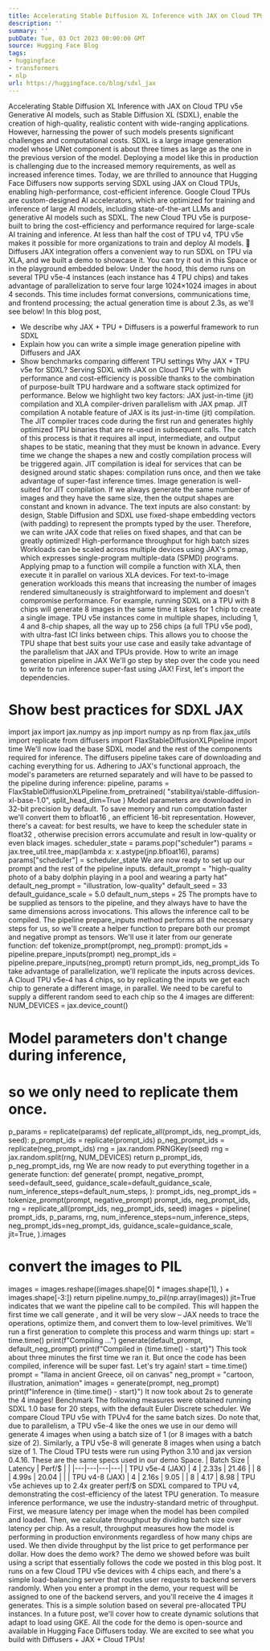 ```yaml
---
title: Accelerating Stable Diffusion XL Inference with JAX on Cloud TPU v5e
description: ''
summary: ''
pubDate: Tue, 03 Oct 2023 00:00:00 GMT
source: Hugging Face Blog
tags:
- huggingface
- transformers
- nlp
url: https://huggingface.co/blog/sdxl_jax
---
```


Accelerating Stable Diffusion XL Inference with JAX on Cloud TPU v5e
Generative AI models, such as Stable Diffusion XL (SDXL), enable the creation of high-quality, realistic content with wide-ranging applications. However, harnessing the power of such models presents significant challenges and computational costs. SDXL is a large image generation model whose UNet component is about three times as large as the one in the previous version of the model. Deploying a model like this in production is challenging due to the increased memory requirements, as well as increased inference times. Today, we are thrilled to announce that Hugging Face Diffusers now supports serving SDXL using JAX on Cloud TPUs, enabling high-performance, cost-efficient inference.
Google Cloud TPUs are custom-designed AI accelerators, which are optimized for training and inference of large AI models, including state-of-the-art LLMs and generative AI models such as SDXL. The new Cloud TPU v5e is purpose-built to bring the cost-efficiency and performance required for large-scale AI training and inference. At less than half the cost of TPU v4, TPU v5e makes it possible for more organizations to train and deploy AI models.
🧨 Diffusers JAX integration offers a convenient way to run SDXL on TPU via XLA, and we built a demo to showcase it. You can try it out in this Space or in the playground embedded below:
Under the hood, this demo runs on several TPU v5e-4 instances (each instance has 4 TPU chips) and takes advantage of parallelization to serve four large 1024×1024 images in about 4 seconds. This time includes format conversions, communications time, and frontend processing; the actual generation time is about 2.3s, as we'll see below!
In this blog post,
- We describe why JAX + TPU + Diffusers is a powerful framework to run SDXL
- Explain how you can write a simple image generation pipeline with Diffusers and JAX
- Show benchmarks comparing different TPU settings
Why JAX + TPU v5e for SDXL?
Serving SDXL with JAX on Cloud TPU v5e with high performance and cost-efficiency is possible thanks to the combination of purpose-built TPU hardware and a software stack optimized for performance. Below we highlight two key factors: JAX just-in-time (jit) compilation and XLA compiler-driven parallelism with JAX pmap.
JIT compilation
A notable feature of JAX is its just-in-time (jit) compilation. The JIT compiler traces code during the first run and generates highly optimized TPU binaries that are re-used in subsequent calls. The catch of this process is that it requires all input, intermediate, and output shapes to be static, meaning that they must be known in advance. Every time we change the shapes a new and costly compilation process will be triggered again. JIT compilation is ideal for services that can be designed around static shapes: compilation runs once, and then we take advantage of super-fast inference times.
Image generation is well-suited for JIT compilation. If we always generate the same number of images and they have the same size, then the output shapes are constant and known in advance. The text inputs are also constant: by design, Stable Diffusion and SDXL use fixed-shape embedding vectors (with padding) to represent the prompts typed by the user. Therefore, we can write JAX code that relies on fixed shapes, and that can be greatly optimized!
High-performance throughput for high batch sizes
Workloads can be scaled across multiple devices using JAX's pmap, which expresses single-program multiple-data (SPMD) programs. Applying pmap to a function will compile a function with XLA, then execute it in parallel on various XLA devices. For text-to-image generation workloads this means that increasing the number of images rendered simultaneously is straightforward to implement and doesn't compromise performance. For example, running SDXL on a TPU with 8 chips will generate 8 images in the same time it takes for 1 chip to create a single image.
TPU v5e instances come in multiple shapes, including 1, 4 and 8-chip shapes, all the way up to 256 chips (a full TPU v5e pod), with ultra-fast ICI links between chips. This allows you to choose the TPU shape that best suits your use case and easily take advantage of the parallelism that JAX and TPUs provide.
How to write an image generation pipeline in JAX
We'll go step by step over the code you need to write to run inference super-fast using JAX! First, let's import the dependencies.
# Show best practices for SDXL JAX
import jax
import jax.numpy as jnp
import numpy as np
from flax.jax_utils import replicate
from diffusers import FlaxStableDiffusionXLPipeline
import time
We'll now load the base SDXL model and the rest of the components required for inference. The diffusers pipeline takes care of downloading and caching everything for us. Adhering to JAX's functional approach, the model's parameters are returned separately and will have to be passed to the pipeline during inference:
pipeline, params = FlaxStableDiffusionXLPipeline.from_pretrained(
"stabilityai/stable-diffusion-xl-base-1.0", split_head_dim=True
)
Model parameters are downloaded in 32-bit precision by default. To save memory and run computation faster we'll convert them to bfloat16
, an efficient 16-bit representation. However, there's a caveat: for best results, we have to keep the scheduler state in float32
, otherwise precision errors accumulate and result in low-quality or even black images.
scheduler_state = params.pop("scheduler")
params = jax.tree_util.tree_map(lambda x: x.astype(jnp.bfloat16), params)
params["scheduler"] = scheduler_state
We are now ready to set up our prompt and the rest of the pipeline inputs.
default_prompt = "high-quality photo of a baby dolphin playing in a pool and wearing a party hat"
default_neg_prompt = "illustration, low-quality"
default_seed = 33
default_guidance_scale = 5.0
default_num_steps = 25
The prompts have to be supplied as tensors to the pipeline, and they always have to have the same dimensions across invocations. This allows the inference call to be compiled. The pipeline prepare_inputs
method performs all the necessary steps for us, so we'll create a helper function to prepare both our prompt and negative prompt as tensors. We'll use it later from our generate
function:
def tokenize_prompt(prompt, neg_prompt):
prompt_ids = pipeline.prepare_inputs(prompt)
neg_prompt_ids = pipeline.prepare_inputs(neg_prompt)
return prompt_ids, neg_prompt_ids
To take advantage of parallelization, we'll replicate the inputs across devices. A Cloud TPU v5e-4 has 4 chips, so by replicating the inputs we get each chip to generate a different image, in parallel. We need to be careful to supply a different random seed to each chip so the 4 images are different:
NUM_DEVICES = jax.device_count()
# Model parameters don't change during inference,
# so we only need to replicate them once.
p_params = replicate(params)
def replicate_all(prompt_ids, neg_prompt_ids, seed):
p_prompt_ids = replicate(prompt_ids)
p_neg_prompt_ids = replicate(neg_prompt_ids)
rng = jax.random.PRNGKey(seed)
rng = jax.random.split(rng, NUM_DEVICES)
return p_prompt_ids, p_neg_prompt_ids, rng
We are now ready to put everything together in a generate function:
def generate(
prompt,
negative_prompt,
seed=default_seed,
guidance_scale=default_guidance_scale,
num_inference_steps=default_num_steps,
):
prompt_ids, neg_prompt_ids = tokenize_prompt(prompt, negative_prompt)
prompt_ids, neg_prompt_ids, rng = replicate_all(prompt_ids, neg_prompt_ids, seed)
images = pipeline(
prompt_ids,
p_params,
rng,
num_inference_steps=num_inference_steps,
neg_prompt_ids=neg_prompt_ids,
guidance_scale=guidance_scale,
jit=True,
).images
# convert the images to PIL
images = images.reshape((images.shape[0] * images.shape[1], ) + images.shape[-3:])
return pipeline.numpy_to_pil(np.array(images))
jit=True
indicates that we want the pipeline call to be compiled. This will happen the first time we call generate
, and it will be very slow – JAX needs to trace the operations, optimize them, and convert them to low-level primitives. We'll run a first generation to complete this process and warm things up:
start = time.time()
print(f"Compiling ...")
generate(default_prompt, default_neg_prompt)
print(f"Compiled in {time.time() - start}")
This took about three minutes the first time we ran it. But once the code has been compiled, inference will be super fast. Let's try again!
start = time.time()
prompt = "llama in ancient Greece, oil on canvas"
neg_prompt = "cartoon, illustration, animation"
images = generate(prompt, neg_prompt)
print(f"Inference in {time.time() - start}")
It now took about 2s to generate the 4 images!
Benchmark
The following measures were obtained running SDXL 1.0 base for 20 steps, with the default Euler Discrete scheduler. We compare Cloud TPU v5e with TPUv4 for the same batch sizes. Do note that, due to parallelism, a TPU v5e-4 like the ones we use in our demo will generate 4 images when using a batch size of 1 (or 8 images with a batch size of 2). Similarly, a TPU v5e-8 will generate 8 images when using a batch size of 1.
The Cloud TPU tests were run using Python 3.10 and jax version 0.4.16. These are the same specs used in our demo Space.
| Batch Size | Latency | Perf/$ | |
|---|---|---|---|
| TPU v5e-4 (JAX) | 4 | 2.33s | 21.46 |
| 8 | 4.99s | 20.04 | |
| TPU v4-8 (JAX) | 4 | 2.16s | 9.05 |
| 8 | 4.17 | 8.98 |
TPU v5e achieves up to 2.4x greater perf/$ on SDXL compared to TPU v4, demonstrating the cost-efficiency of the latest TPU generation.
To measure inference performance, we use the industry-standard metric of throughput. First, we measure latency per image when the model has been compiled and loaded. Then, we calculate throughput by dividing batch size over latency per chip. As a result, throughput measures how the model is performing in production environments regardless of how many chips are used. We then divide throughput by the list price to get performance per dollar.
How does the demo work?
The demo we showed before was built using a script that essentially follows the code we posted in this blog post. It runs on a few Cloud TPU v5e devices with 4 chips each, and there's a simple load-balancing server that routes user requests to backend servers randomly. When you enter a prompt in the demo, your request will be assigned to one of the backend servers, and you'll receive the 4 images it generates.
This is a simple solution based on several pre-allocated TPU instances. In a future post, we'll cover how to create dynamic solutions that adapt to load using GKE.
All the code for the demo is open-source and available in Hugging Face Diffusers today. We are excited to see what you build with Diffusers + JAX + Cloud TPUs!